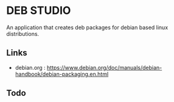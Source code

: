 # DEB STUDIO

An application that creates deb packages for debian based linux distributions.

## Links

* debian.org : https://www.debian.org/doc/manuals/debian-handbook/debian-packaging.en.html

## Todo
